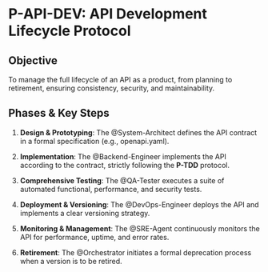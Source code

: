 # P-API-DEV: API Development Lifecycle Protocol

## Objective
To manage the full lifecycle of an API as a product, from planning to retirement, ensuring consistency, security, and maintainability.

## Phases & Key Steps

1. **Design & Prototyping**: The @System-Architect defines the API contract in a formal specification (e.g., openapi.yaml).

2. **Implementation**: The @Backend-Engineer implements the API according to the contract, strictly following the **P-TDD** protocol.

3. **Comprehensive Testing**: The @QA-Tester executes a suite of automated functional, performance, and security tests.

4. **Deployment & Versioning**: The @DevOps-Engineer deploys the API and implements a clear versioning strategy.

5. **Monitoring & Management**: The @SRE-Agent continuously monitors the API for performance, uptime, and error rates.

6. **Retirement**: The @Orchestrator initiates a formal deprecation process when a version is to be retired.